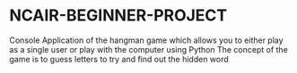 # NCAIR-BEGINNER-PROJECT
Console Application of the hangman game which allows you to either play as a single user or play with the computer using Python
The concept of the game is to guess letters to try and find out the hidden word
